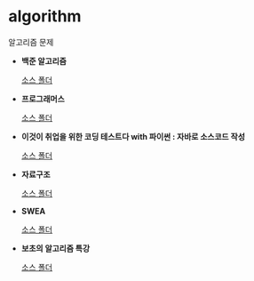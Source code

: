 # algorithm

알고리즘 문제

- **백준 알고리즘**  
  
  [소스 폴더](src/main/java/com/soap/baekjoon) 
  
- **프로그래머스**  
  
  [소스 폴더](src/main/java/com/soap/programmers) 
  
- **이것이 취업을 위한 코딩 테스트다 with 파이썬 : 자바로 소스코드 작성**
  
  [소스 폴더](src/main/java/com/soap/ndb) 

- **자료구조**
  
  [소스 폴더](src/main/java/com/soap/data_structure) 

- **SWEA**

  [소스 폴더](src/main/java/com/soap/swea) 

- **보초의 알고리즘 특강**

  [소스 폴더](src/main/java/com/soap/bocho) 


